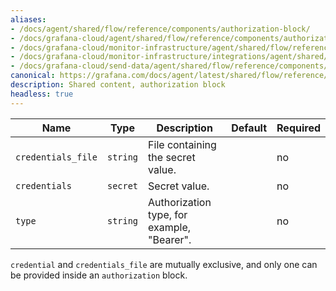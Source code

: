 ```yaml
---
aliases:
- /docs/agent/shared/flow/reference/components/authorization-block/
- /docs/grafana-cloud/agent/shared/flow/reference/components/authorization-block/
- /docs/grafana-cloud/monitor-infrastructure/agent/shared/flow/reference/components/authorization-block/
- /docs/grafana-cloud/monitor-infrastructure/integrations/agent/shared/flow/reference/components/authorization-block/
- /docs/grafana-cloud/send-data/agent/shared/flow/reference/components/authorization-block/
canonical: https://grafana.com/docs/agent/latest/shared/flow/reference/components/authorization-block/
description: Shared content, authorization block
headless: true
---
```


Name               | Type     | Description                                | Default | Required
-------------------|----------|--------------------------------------------|---------|---------
`credentials_file` | `string` | File containing the secret value.          |         | no
`credentials`      | `secret` | Secret value.                              |         | no
`type`             | `string` | Authorization type, for example, "Bearer". |         | no

`credential` and `credentials_file` are mutually exclusive, and only one can be provided inside an `authorization` block.

